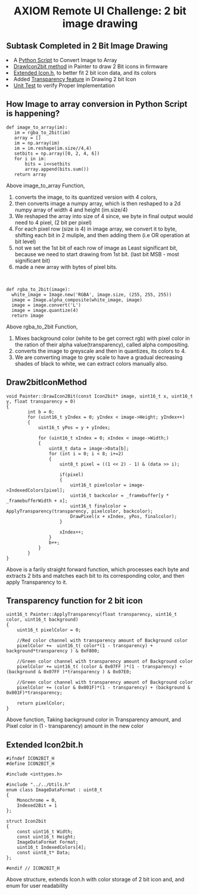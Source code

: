 <h1 align = "center"> AXIOM Remote UI Challenge: 2 bit image drawing </h1>

<h2> Subtask Completed in 2 Bit Image Drawing </h2>
<li>A <a href = "https://github.com/eppisai/IMAGE_TO_ARRAY/blob/master/script.py">Python Script</a> to Convert Image to Array</li>
<li><a href = "https://github.com/eppisai/AXIOM-Remote/blob/21df13431b2eac1c2bfe0043ebd69c182f2fb3bc/Firmware/UI/Painter/Painter.cpp#L628">DrawIcon2bit method</a> in Painter to draw 2 Bit icons in firmware</li>
<li><a href = "https://github.com/eppisai/AXIOM-Remote/blob/21df13431b2eac1c2bfe0043ebd69c182f2fb3bc/Firmware/UI/Widgets/Icon2bit.h#L13">Extended Icon.h</a>, to better fit 2 bit icon data, and its colors</li>
<li>Added <a href = "https://github.com/eppisai/AXIOM-Remote/blob/21df13431b2eac1c2bfe0043ebd69c182f2fb3bc/Firmware/UI/Painter/Painter.cpp#L658">Transparency feature</a> in Drawing 2 bit Icon</li>
<li><a href = "https://github.com/eppisai/AXIOM-Remote/blob/21df13431b2eac1c2bfe0043ebd69c182f2fb3bc/FirmwareTest/PainterTest.cpp#L217">Unit Test</a> to verify Proper Implementation</li>


<h2> How Image to array conversion in Python Script is happening? </h2>
 
 ```
def image_to_array(im):
    im = rgba_to_2bit(im)
    array = []
    im = np.array(im)
    im = im.reshape(im.size//4,4)
    setbits = np.array([0, 2, 4, 6])
    for i in im:
        bits = i<<setbits
        array.append(bits.sum())
    return array
  ```
  
  Above image_to_array Function,
  1. converts the image, to its quantized version with 4 colors, 
  2. then converts image a numpy array, which is then reshaped to a 2d numpy array of width 4 and height (im.size/4) 
  3. We reshaped the array into size of 4 since, we byte in final output would need to 4 pixel, (2 bit per pixel)
  4. For each pixel row (size is 4) in image array, we convert it to byte, shifting each bit in 2 muliple, and then adding them (i.e OR operation at bit level)
  5. not we set the 1st bit of each row of image as Least significant bit, because we need to start drawing from 1st bit. (last bit MSB - most significant bit)
  6. made a new array with bytes of pixel bits. 
  
  <br>
  
  ```
  def rgba_to_2bit(image):
    white_image = Image.new('RGBA', image.size, (255, 255, 255))
    image = Image.alpha_composite(white_image, image)
    image = image.convert('L')
    image = image.quantize(4)
    return image
  
  ```
  
  
  Above rgba_to_2bit Function,
  1. Mixes background color (white to be get correct rgb) with pixel color in the ration of their alpha value(transparency), called alpha compositing.
  2. converts the image to greyscale and then in quantizes, its colors to 4.
  3. We are converting image to grey scale to have a gradual decreasing shades of black to white, we can extract colors manually also.



<h2> Draw2bitIconMethod </h2>

```
void Painter::DrawIcon2Bit(const Icon2bit* image, uint16_t x, uint16_t y, float transparency = 0)
{
        int b = 0;
        for (uint16_t yIndex = 0; yIndex < image->Height; yIndex++)
        {
            uint16_t yPos = y + yIndex;

            for (uint16_t xIndex = 0; xIndex < image->Width;)
            {
                uint8_t data = image->Data[b];
                for (int i = 0; i < 8; i+=2)
                {
                    uint8_t pixel = ((1 << 2) - 1) & (data >> i);

                    if(pixel)
                    {
                        uint16_t pixelcolor = image->IndexedColors[pixel];
                        uint16_t backcolor = _framebuffer[y * _framebufferWidth + x];
                        uint16_t finalcolor = ApplyTransparency(transparency, pixelcolor, backcolor);
                        DrawPixel(x + xIndex, yPos, finalcolor);
                    }

                    xIndex++;
                }
                b++;
            }
        }  
}

```

Above is a farily straight forward function, which processes each byte and extracts 2 bits and matches each bit to its corresponding color, and then apply Transparency to it.

<h2> Transparency function for 2 bit icon </h2>

```
uint16_t Painter::ApplyTransparency(float transparency, uint16_t color, uint16_t background)
{   
    uint16_t pixelColor = 0;

    //Red color channel with transparency amount of Background color
    pixelColor +=  uint16_t( color*(1 - transparency) + background*transparency ) & 0xF800;

    //Green color channel with transparency amount of Background color
    pixelColor += uint16_t( (color & 0x07FF )*(1 - transparency) + (background & 0x07FF )*transparency ) & 0x07E0;

    //Green color channel with transparency amount of Background color
    pixelColor += (color & 0x001F)*(1 - transparency) + (background & 0x001F)*transparency;

    return pixelColor;
}

```

Above function, Taking background color in Transparency amount, and Pixel color in (1 - transparency) amount in the new color

<h2> Extended Icon2bit.h </h2>

```
#ifndef ICON2BIT_H
#define ICON2BIT_H

#include <inttypes.h>

#include "../../Utils.h"
enum class ImageDataFormat : uint8_t
{
	Monochrome = 0,
	Indexed2Bit = 1
};

struct Icon2bit
{
    const uint16_t Width;
    const uint16_t Height;
    ImageDataFormat Format;
    uint16_t IndexedColors[4];
    const uint8_t* Data;
};

#endif // ICON2BIT_H

```

Above structure, extends Icon.h with color storage of 2 bit icon and, and enum for user readability
